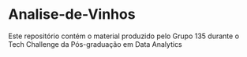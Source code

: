 # Analise-de-Vinhos
Este repositório contém o material produzido pelo Grupo 135 durante o Tech Challenge da Pós-graduação em Data Analytics
